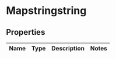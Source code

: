 # Mapstringstring

## Properties
Name | Type | Description | Notes
------------ | ------------- | ------------- | -------------
